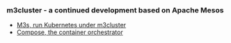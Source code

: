 ### m3cluster - a continued development based on Apache Mesos

- [M3s, run Kubernetes under m3cluster](https://github.com/m3cluster/m3s)
- [Compose, the container orchestrator](https://github.com/m3cluster/compose)


